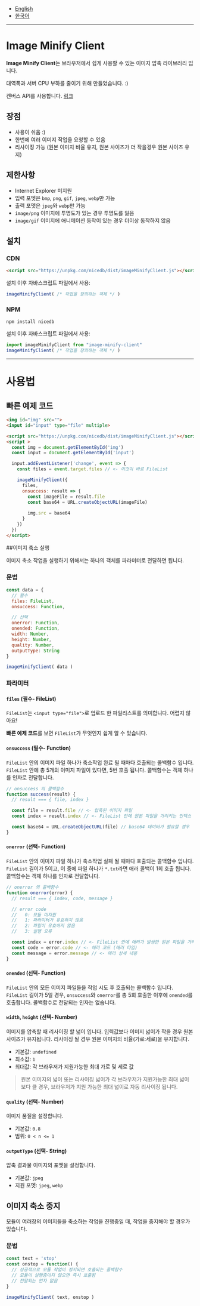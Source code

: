 - [English](https://github.com/niceplugin/image-minify-client)
- [한국어](https://github.com/niceplugin/image-minify-client/blob/master/readme.ko.md)

* * *

# Image Minify Client

**Image Minify Client**는 브라우저에서 쉽게 사용할 수 있는 이미지 압축 라이브러리 입니다.

대역폭과 서버 CPU 부하를 줄이기 위해 만들었습니다. :)

켄버스 API를 사용합니다. [링크](https://developer.mozilla.org/en-US/docs/Web/API/HTMLCanvasElement/toBlob)

## 장점

- 사용이 쉬움 :)
- 한번에 여러 이미지 작업을 요청할 수 있음
- 리사이징 가능 (원본 이미지 비율 유지, 원본 사이즈가 더 작을경우 원본 사이즈 유지)

## 제한사항

- Internet Explorer 미지원
- 입력 포멧은 `bmp`, `png`, `gif`, `jpeg`, `webp`만 가능
- 출력 포멧은 `jpeg`와 `webp`만 가능
- `image/png` 이미지에 투명도가 있는 경우 투명도를 잃음
- `image/gif` 이미지에 애니메이션 동작이 있는 경우 더이상 동작하지 않음

## 설치

### CDN

```html
<script src="https://unpkg.com/nicedb/dist/imageMinifyClient.js"></script>
```
설치 이후 자바스크립트 파일에서 사용:
```js
imageMinifyClient( /* 작업을 정의하는 객체 */ )
```

### NPM

```shell
npm install nicedb
```
설치 이후 자바스크립트 파일에서 사용:
```js
import imageMinifyClient from "image-minify-client"
imageMinifyClient( /* 작업을 정의하는 객체 */ )
```

* * *

# 사용법

## 빠른 예제 코드

```html
<img id="img" src="">
<input id="input" type="file" multiple>

<script src="https://unpkg.com/nicedb/dist/imageMinifyClient.js"></script>
<script >
  const img = document.getElementById('img')
  const input = document.getElementById('input')

  input.addEventListener('change', event => {
    const files = event.target.files // <- 이것이 바로 FileList

    imageMinifyClient({
      files,
      onsuccess: result => {
        const imageFile = result.file
        const base64 = URL.createObjectURL(imageFile)
        
        img.src = base64
      }
    })
  })
</script>
```

##이미지 축소 실행

이미지 축소 작업을 실행하기 위해서는 하나의 객체를 파라미터로 전달하면 됩니다.

### 문법

```js
const data = {
  // 필수
  files: FileList,
  onsuccess: Function,

  // 선택
  onerror: Function,
  onended: Function,
  width: Number,
  height: Number,
  quality: Number,
  outputType: String
}

imageMinifyClient( data )
```

### 파라미터

#### `files` (필수- FileList)

`FileList`는 `<input type="file">`로 업로드 한 파일리스트를 의미합니다.
어렵지 않아요!

**빠른 예제 코드**를 보면 `FileList`가 무엇인지 쉽게 알 수 있습니다.

#### `onsuccess` (필수- Function)

`FileList` 안의 이미지 파일 하나가 축소작업 완료 될 때마다 호출되는 콜백함수 입니다.
`FileList` 안에 총 5개의 이미지 파일이 있다면, 5번 호출 됩니다.
콜백함수는 객체 하나를 인자로 전달합니다.

```js
// onsuccess 의 콜백함수
function success(result) {
  // result === { file, index }

  const file = result.file // <- 압축된 이미지 파일
  const index = result.index // <- FileList 안에 원본 파일을 가리키는 인덱스

  const base64 = URL.createObjectURL(file) // base64 데이터가 필요할 경우
}
```

#### `onerror` (선택- Function)

`FileList` 안의 이미지 파일 하나가 축소작업 실패 될 때마다 호출되는 콜백함수 입니다.
`FileList` 길이가 5이고, 이 중에 파일 하나가 `*.txt`라면 애러 콜백이 1회 호출 됩니다.
콜백함수는 객체 하나를 인자로 전달합니다.

```js
// onerror 의 콜백함수
function onerror(error) {
  // result === { index, code, message }

  // error code
  //   0: 모듈 미지원
  //   1: 파라미터가 유효하지 않음
  //   2: 파일이 유효하지 않음
  //   3: 실행 오류

  const index = error.index // <- FileList 안에 애러가 발생한 원본 파일을 가리키는 인덱스
  const code = error.code // <- 애러 코드 (애러 타입)
  const message = error.message // <- 애러 상세 내용
}
```

#### `onended` (선택- Function)

`FileList` 안의 모든 이미지 파일들을 작업 시도 후 호출되는 콜백함수 입니다.
`FileList` 길이가 5일 경우, `onsuccess`와 `onerror`를 총 5회 호출한 이후에 `onended`를 호출합니다.
콜백함수로 전달되는 인자는 없습니다.

#### `width`, `height` (선택- Number)

이미지를 압축할 때 리사이징 할 넓이 입니다.
입력값보다 이미지 넓이가 작을 경우 원본 사이즈가 유지됩니다.
리사이징 될 경우 원본 이미지의 비율(가로:세로)을 유지합니다.

- 기본값: `undefined`
- 최소값: `1`
- 최대값: 각 브라우저가 지원가능한 최대 가로 및 세로 값

> 원본 이미지의 넓이 또는 리사이징 넓이가 각 브라우저가 지원가능한 최대 넓이보다 클 경우, 브라우저가 지원 가능한 최대 넓이로 자동 리사이징 됩니다.

#### `quality` (선택- Number)

이미지 품질을 설정합니다.

- 기본값: `0.8`
- 범위: `0 < n <= 1`

#### `outputType` (선택- String)

압축 결과물 이미지의 포멧을 설정합니다.

- 기본값: `jpeg`
- 지원 포멧: `jpeg`, `webp`

## 이미지 축소 중지

모듈이 여러장의 이미지들을 축소하는 작업을 진행중일 때, 작업을 중지해야 할 경우가 있습니다.

### 문법

```js
const text = 'stop'
const onstop = function() {
  // 성공적으로 모듈 작업이 정지되면 호출되는 콜백함수
  // 모듈이 실행중이지 않으면 즉시 호출됨
  // 전달되는 인자 없음
}

imageMinifyClient( text, onstop )
```